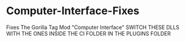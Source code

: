 # Computer-Interface-Fixes
Fixes The Gorilla Tag Mod "Computer Interface"
SWITCH THESE DLLS WITH THE ONES INSIDE THE CI FOLDER IN THE PLUGINS FOLDER
